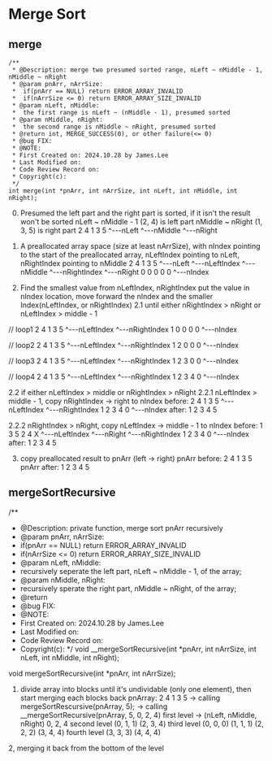 # Merge Sort

## merge
```
/**
 * @Description: merge two presumed sorted range, nLeft ~ nMiddle - 1, nMiddle ~ nRight
 * @param pnArr, nArrSize:
 *  if(pnArr == NULL) return ERROR_ARRAY_INVALID
 *  if(nArrSize <= 0) return ERROR_ARRAY_SIZE_INVALID
 * @param nLeft, nMiddle:
 *  the first range is nLeft ~ (nMiddle - 1), presumed sorted
 * @param nMiddle, nRight:
 *  the second range is nMiddle ~ nRight, presumed sorted
 * @return int, MERGE_SUCCESS(0), or other failure(<= 0)
 * @bug FIX:
 * @NOTE:
 * First Created on: 2024.10.28 by James.Lee
 * Last Modified on:
 * Code Review Record on:
 * Copyright(c):
 */
int merge(int *pnArr, int nArrSize, int nLeft, int nMiddle, int nRight);
```
0. Presumed the left part and the right part is sorted,
    if it isn't the result won't be sorted
nLeft ~ nMiddle - 1 (2, 4) is left part
nMiddle ~ nRight (1, 3, 5) is right part
2 4 1 3 5
^---nLeft
    ^---nMiddle
        ^---nRight

1. A preallocated array space (size at least nArrSize),
    with nIndex pointing to the start of the preallocated array,
    nLeftIndex pointing to nLeft, nRightIndex pointing to nMiddle
2 4 1 3 5
^---nLeft
^---nLeftIndex
    ^---nMiddle
    ^---nRightIndex
        ^---nRight
0 0 0 0 0
^---nIndex

2. Find the smallest value from nLeftIndex, nRightIndex
    put the value in nIndex location,
    move forward the nIndex and the smaller Index(nLeftIndex, or nRightIndex)
    2.1 until either nRightIndex > nRight or nLeftIndex > middle - 1

// loop1
2 4 1 3 5
^---nLeftIndex
      ^---nRightIndex
1 0 0 0 0
  ^---nIndex


// loop2
2 4 1 3 5
  ^---nLeftIndex
      ^---nRightIndex
1 2 0 0 0
    ^---nIndex

// loop3
2 4 1 3 5
  ^---nLeftIndex
        ^---nRightIndex
1 2 3 0 0
      ^---nIndex

// loop4
2 4 1 3 5
    ^---nLeftIndex
        ^---nRightIndex
1 2 3 4 0
        ^---nIndex

2.2 if either nLeftIndex > middle or nRightIndex > nRight
2.2.1 nLeftIndex > middle - 1, copy nRightIndex -> right to nIndex
before:
2 4 1 3 5
    ^---nLeftIndex
        ^---nRightIndex
1 2 3 4 0
        ^---nIndex
after:
1 2 3 4 5

2.2.2 nRightIndex > nRight, copy nLeftIndex -> middle - 1 to nIndex
before:
1 3 5 2 4 X
  ^---nLeftIndex
        ^---nRight
          ^---nRightIndex
1 2 3 4 0
        ^---nIndex
after:
1 2 3 4 5

3. copy preallocated result to pnArr (left -> right)
pnArr before:
2 4 1 3 5
pnArr after:
1 2 3 4 5

## mergeSortRecursive
/**
 * @Description: private function, merge sort pnArr recursively
 * @param pnArr, nArrSize:
 *  if(pnArr == NULL) return ERROR_ARRAY_INVALID
 *  if(nArrSize <= 0) return ERROR_ARRAY_SIZE_INVALID
 * @param nLeft, nMiddle:
 *  recursively seperate the left part, nLeft ~ nMiddle - 1, of the array;
 * @param nMiddle, nRight:
 *  recursively sperate the right part, nMiddle ~ nRight, of the array;
 * @return
 * @bug FIX:
 * @NOTE:
 * First Created on: 2024.10.28 by James.Lee
 * Last Modified on:
 * Code Review Record on:
 * Copyright(c):
 */
void __mergeSortRecursive(int *pnArr, int nArrSize, int nLeft, int nMiddle, int nRight);

void mergeSortRecursive(int *pnArr, int nArrSize);

1. divide array into blocks until it's undividable (only one element), then start merging each blocks back
pnArray: 2 4 1 3 5
-> calling mergeSortRescursive(pnArray, 5);
-> calling __mergeSortRecursive(pnArray, 5, 0, 2, 4)
first level -> (nLeft, nMiddle, nRight) 0, 2, 4
                second level (0, 1, 1)          (2, 3, 4)
         third level (0, 0, 0)  (1, 1, 1)   (2, 2, 2)  (3, 4, 4)
    fourth level                                    (3, 3, 3)  (4, 4, 4)

2, merging it back from the bottom of the level

